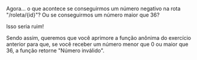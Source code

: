 Agora... o que acontece se conseguirmos um número negativo na rota "/roleta/{id}"? Ou se conseguirmos um número maior que 36?

Isso seria ruim!

Sendo assim, queremos que você aprimore a função anônima do exercício anterior para que, se você receber um número menor que 0 ou maior que 36, a função retorne "Número inválido".